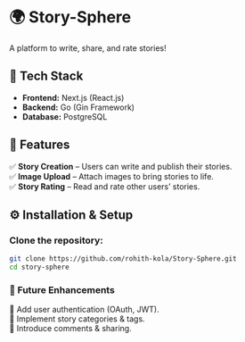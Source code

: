 # 🌍 Story-Sphere

A platform to write, share, and rate stories!

## 🚀 Tech Stack
- **Frontend:** Next.js (React.js)
- **Backend:** Go (Gin Framework)
- **Database:** PostgreSQL

## 📌 Features
✅ **Story Creation** – Users can write and publish their stories.  
✅ **Image Upload** – Attach images to bring stories to life.  
✅ **Story Rating** – Read and rate other users’ stories.   

## ⚙️ Installation & Setup

### Clone the repository:
```sh
git clone https://github.com/rohith-kola/Story-Sphere.git
cd story-sphere
```
### 🎯 Future Enhancements
🔹 Add user authentication (OAuth, JWT).  
🔹 Implement story categories & tags.  
🔹 Introduce comments & sharing.
